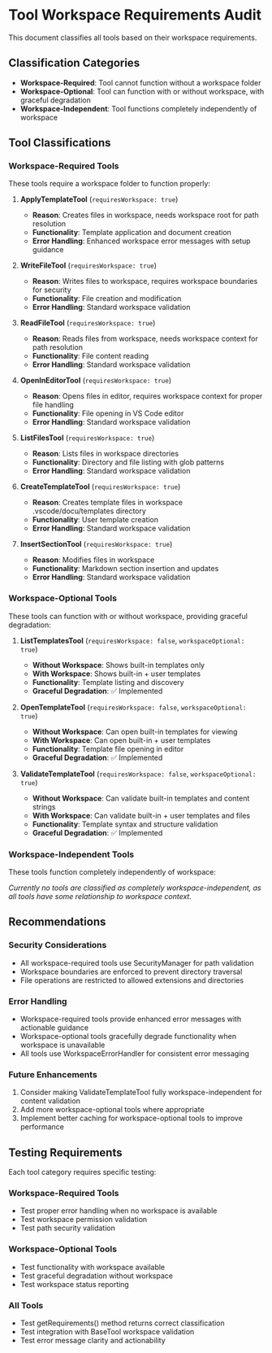 # Tool Workspace Requirements Audit

This document classifies all tools based on their workspace requirements.

## Classification Categories

- **Workspace-Required**: Tool cannot function without a workspace folder
- **Workspace-Optional**: Tool can function with or without workspace, with graceful degradation
- **Workspace-Independent**: Tool functions completely independently of workspace

## Tool Classifications

### Workspace-Required Tools

These tools require a workspace folder to function properly:

1. **ApplyTemplateTool** (`requiresWorkspace: true`)
   - **Reason**: Creates files in workspace, needs workspace root for path resolution
   - **Functionality**: Template application and document creation
   - **Error Handling**: Enhanced workspace error messages with setup guidance

2. **WriteFileTool** (`requiresWorkspace: true`)
   - **Reason**: Writes files to workspace, requires workspace boundaries for security
   - **Functionality**: File creation and modification
   - **Error Handling**: Standard workspace validation

3. **ReadFileTool** (`requiresWorkspace: true`)
   - **Reason**: Reads files from workspace, needs workspace context for path resolution
   - **Functionality**: File content reading
   - **Error Handling**: Standard workspace validation

4. **OpenInEditorTool** (`requiresWorkspace: true`)
   - **Reason**: Opens files in editor, requires workspace context for proper file handling
   - **Functionality**: File opening in VS Code editor
   - **Error Handling**: Standard workspace validation

5. **ListFilesTool** (`requiresWorkspace: true`)
   - **Reason**: Lists files in workspace directories
   - **Functionality**: Directory and file listing with glob patterns
   - **Error Handling**: Standard workspace validation

6. **CreateTemplateTool** (`requiresWorkspace: true`)
   - **Reason**: Creates template files in workspace .vscode/docu/templates directory
   - **Functionality**: User template creation
   - **Error Handling**: Standard workspace validation

7. **InsertSectionTool** (`requiresWorkspace: true`)
   - **Reason**: Modifies files in workspace
   - **Functionality**: Markdown section insertion and updates
   - **Error Handling**: Standard workspace validation

### Workspace-Optional Tools

These tools can function with or without workspace, providing graceful degradation:

1. **ListTemplatesTool** (`requiresWorkspace: false`, `workspaceOptional: true`)
   - **Without Workspace**: Shows built-in templates only
   - **With Workspace**: Shows built-in + user templates
   - **Functionality**: Template listing and discovery
   - **Graceful Degradation**: ✅ Implemented

2. **OpenTemplateTool** (`requiresWorkspace: false`, `workspaceOptional: true`)
   - **Without Workspace**: Can open built-in templates for viewing
   - **With Workspace**: Can open built-in + user templates
   - **Functionality**: Template file opening in editor
   - **Graceful Degradation**: ✅ Implemented

3. **ValidateTemplateTool** (`requiresWorkspace: false`, `workspaceOptional: true`)
   - **Without Workspace**: Can validate built-in templates and content strings
   - **With Workspace**: Can validate built-in + user templates and files
   - **Functionality**: Template syntax and structure validation
   - **Graceful Degradation**: ✅ Implemented

### Workspace-Independent Tools

These tools function completely independently of workspace:

*Currently no tools are classified as completely workspace-independent, as all tools have some relationship to workspace context.*

## Recommendations

### Security Considerations
- All workspace-required tools use SecurityManager for path validation
- Workspace boundaries are enforced to prevent directory traversal
- File operations are restricted to allowed extensions and directories

### Error Handling
- Workspace-required tools provide enhanced error messages with actionable guidance
- Workspace-optional tools gracefully degrade functionality when workspace is unavailable
- All tools use WorkspaceErrorHandler for consistent error messaging

### Future Enhancements
1. Consider making ValidateTemplateTool fully workspace-independent for content validation
2. Add more workspace-optional tools where appropriate
3. Implement better caching for workspace-optional tools to improve performance

## Testing Requirements

Each tool category requires specific testing:

### Workspace-Required Tools
- Test proper error handling when no workspace is available
- Test workspace permission validation
- Test path security validation

### Workspace-Optional Tools
- Test functionality with workspace available
- Test graceful degradation without workspace
- Test workspace status reporting

### All Tools
- Test getRequirements() method returns correct classification
- Test integration with BaseTool workspace validation
- Test error message clarity and actionability